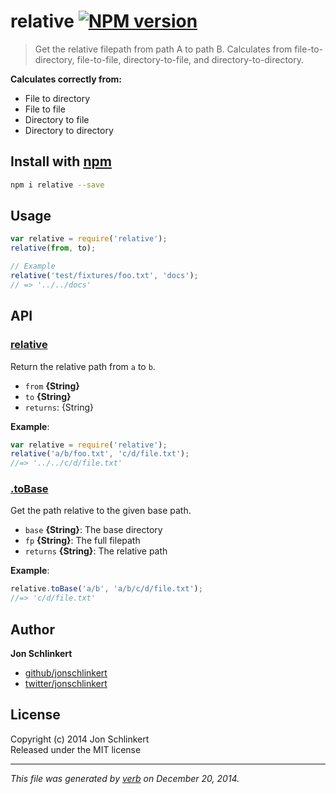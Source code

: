 # relative [![NPM version](https://badge.fury.io/js/relative.svg)](http://badge.fury.io/js/relative)

> Get the relative filepath from path A to path B. Calculates from file-to-directory, file-to-file, directory-to-file, and directory-to-directory.

**Calculates correctly from:**

* File to directory
* File to file
* Directory to file
* Directory to directory

## Install with [npm](npmjs.org)

```bash
npm i relative --save
```


## Usage

```js
var relative = require('relative');
relative(from, to);

// Example
relative('test/fixtures/foo.txt', 'docs');
// => '../../docs'
```

## API
### [relative](index.js#L28)

Return the relative path from `a` to `b`.

* `from` **{String}**    
* `to` **{String}**    
* `returns`: {String}  

**Example**:

```js
var relative = require('relative');
relative('a/b/foo.txt', 'c/d/file.txt');
//=> '../../c/d/file.txt'
```

### [.toBase](index.js#L59)

Get the path relative to the given base path.

* `base` **{String}**: The base directory    
* `fp` **{String}**: The full filepath    
* `returns` **{String}**: The relative path  

**Example**:

```js
relative.toBase('a/b', 'a/b/c/d/file.txt');
//=> 'c/d/file.txt'
```


## Author

**Jon Schlinkert**
 
+ [github/jonschlinkert](https://github.com/jonschlinkert)
+ [twitter/jonschlinkert](http://twitter.com/jonschlinkert) 

## License
Copyright (c) 2014 Jon Schlinkert  
Released under the MIT license

***

_This file was generated by [verb](https://github.com/assemble/verb) on December 20, 2014._